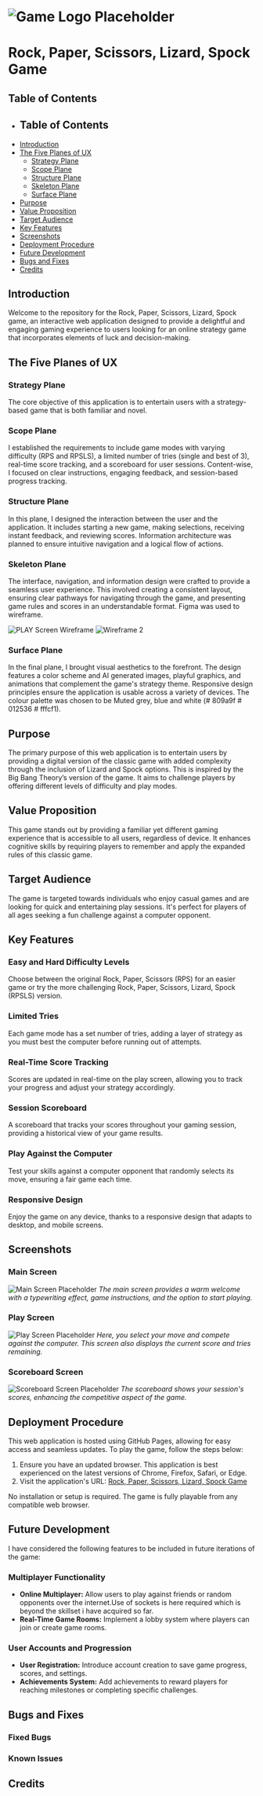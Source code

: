 # ![Game Logo Placeholder](https://via.placeholder.com/150x50)

# Rock, Paper, Scissors, Lizard, Spock Game

## Table of Contents

- ## Table of Contents
- [Introduction](#introduction)
- [The Five Planes of UX](#the-five-planes-of-ux)
  - [Strategy Plane](#strategy-plane)
  - [Scope Plane](#scope-plane)
  - [Structure Plane](#structure-plane)
  - [Skeleton Plane](#skeleton-plane)
  - [Surface Plane](#surface-plane)
- [Purpose](#purpose)
- [Value Proposition](#value-proposition)
- [Target Audience](#target-audience)
- [Key Features](#key-features)
- [Screenshots](#screenshots)
- [Deployment Procedure](#deployment-procedure)
- [Future Development](#future-development)
- [Bugs and Fixes](#bugs-and-fixes)
- [Credits](#credits)


## Introduction

Welcome to the repository for the Rock, Paper, Scissors, Lizard, Spock game, an interactive web application designed to provide a delightful and engaging gaming experience to users looking for an online strategy game that incorporates elements of luck and decision-making.

## The Five Planes of UX

### Strategy Plane

The core objective of this application is to entertain users with a strategy-based game that is both familiar and novel.

### Scope Plane

I established the requirements to include game modes with varying difficulty (RPS and RPSLS), a limited number of tries (single and best of 3), real-time score tracking, and a scoreboard for user sessions. Content-wise, I focused on clear instructions, engaging feedback, and session-based progress tracking.

### Structure Plane

In this plane, I designed the interaction between the user and the application. It includes starting a new game, making selections, receiving instant feedback, and reviewing scores. Information architecture was  planned to ensure intuitive navigation and a logical flow of actions.

### Skeleton Plane

The interface, navigation, and information design were crafted to provide a seamless user experience. This involved creating a consistent layout, ensuring clear pathways for navigating through the game, and presenting game rules and scores in an understandable format. Figma was used to wireframe. 

![PLAY Screen Wireframe](./assets/images/play_wireframe.png)
![Wireframe 2](https://via.placeholder.com/500x300)

### Surface Plane

In the final plane, I brought visual aesthetics to the forefront. The design features a color scheme and AI generated images, playful graphics, and animations that complement the game's strategy theme. Responsive design principles ensure the application is usable across a variety of devices. The colour palette was chosen to be Muted grey, blue and white (# 809a9f # 012536 # fffcf1).



## Purpose

The primary purpose of this web application is to entertain users by providing a digital version of the classic game with added complexity through the inclusion of Lizard and Spock options. This is inspired by the Big Bang Theory’s version of the game. It aims to challenge players by offering different levels of difficulty and play modes.

## Value Proposition

This game stands out by providing a familiar yet different gaming experience that is accessible to all users, regardless of device. It enhances cognitive skills by requiring players to remember and apply the expanded rules of this classic game.

## Target Audience

The game is targeted towards individuals who enjoy casual games and are looking for quick and entertaining play sessions. It's perfect for players of all ages seeking a fun challenge against a computer opponent.

## Key Features

### Easy and Hard Difficulty Levels

Choose between the original Rock, Paper, Scissors (RPS) for an easier game or try the more challenging Rock, Paper, Scissors, Lizard, Spock (RPSLS) version.

### Limited Tries

Each game mode has a set number of tries, adding a layer of strategy as you must best the computer before running out of attempts.

### Real-Time Score Tracking

Scores are updated in real-time on the play screen, allowing you to track your progress and adjust your strategy accordingly.

### Session Scoreboard

A scoreboard that tracks your scores throughout your gaming session, providing a historical view of your game results.

### Play Against the Computer

Test your skills against a computer opponent that randomly selects its move, ensuring a fair game each time.

### Responsive Design

Enjoy the game on any device, thanks to a responsive design that adapts to desktop, and mobile screens.

## Screenshots

### Main Screen

![Main Screen Placeholder](https://via.placeholder.com/500x300)
*The main screen provides a warm welcome with a typewriting effect, game instructions, and the option to start playing.*

### Play Screen

![Play Screen Placeholder](https://via.placeholder.com/500x300)
*Here, you select your move and compete against the computer. This screen also displays the current score and tries remaining.*

### Scoreboard Screen

![Scoreboard Screen Placeholder](https://via.placeholder.com/500x300)
*The scoreboard shows your session's scores, enhancing the competitive aspect of the game.*

## Deployment Procedure

This web application is hosted using GitHub Pages, allowing for easy access and seamless updates. To play the game, follow the steps below:

1. Ensure you have an updated browser. This application is best experienced on the latest versions of Chrome, Firefox, Safari, or Edge.
2. Visit the application's URL: [Rock, Paper, Scissors, Lizard, Spock Game](https://osawani.github.io/advanced-rpsls/)

No installation or setup is required. The game is fully playable from any compatible web browser.


## Future Development

I have considered the following features to be included in future iterations of the game:

### Multiplayer Functionality

- **Online Multiplayer:** Allow users to play against friends or random opponents over the internet.Use of sockets is here required which is beyond the skillset i have acquired so far.
- **Real-Time Game Rooms:** Implement a lobby system where players can join or create game rooms.

### User Accounts and Progression

- **User Registration:** Introduce account creation to save game progress, scores, and settings.
- **Achievements System:** Add achievements to reward players for reaching milestones or completing specific challenges.

## Bugs and Fixes

### Fixed Bugs

### Known Issues

## Credits
